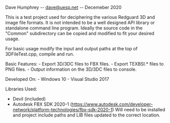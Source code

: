 Dave Humphrey -- dave@uesp.net -- Decemeber 2020

This is a test project used for deciphering the various Redguard 3D and image file formats. It is not 
intended to be a well designed API library or standalone command line program. Ideally the source code
in the "Common" subdirectory can be copied and modified to fit your desired usage.

For basic usage modify the input and output paths at the top of 3DFileTest.cpp, compile and run.

Basic Features:
	- Export 3D/3DC files to FBX files.
	- Export TEXBSI.* files to PNG files.
	- Output information on the 3D/3DC files to console.

Developed On:
    - Windows 10
	- Visual Studio 2017

Libraries Used:
   - Devil (included)
   - Autodesk FBX SDK 2020-1 (https://www.autodesk.com/developer-network/platform-technologies/fbx-sdk-2020-1)
             Will need to be installed and project include paths and LIB files updated to the correct location.